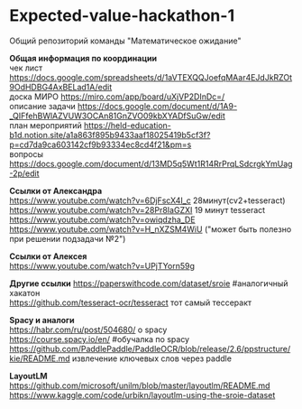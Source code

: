 # Expected-value-hackathon-1
Общий репозиторий команды "Математическое ожидание" 

**Общая информация по координации**    
чек лист https://docs.google.com/spreadsheets/d/1aVTEXQQJoefqMAar4EJdJkRZOt9OdHDBG4AxBELad1A/edit    
доска МИРО https://miro.com/app/board/uXjVP2DInDc=/    
описание задачи https://docs.google.com/document/d/1A9-_QIFfehBWlAZVUW3OCAn81GnZVO09kbXYADfSuGw/edit    
план мероприятий https://held-education-b1d.notion.site/a1a863f895b9433aaf18025419b5cf3f?p=cd7da9ca603142cf9b93334ec8cd4f21&pm=s  
вопросы https://docs.google.com/document/d/13MD5q5Wt1R14RrPrqLSdcrgkYmUag-2p/edit

 **Ссылки от Александра**  
  https://www.youtube.com/watch?v=6DjFscX4I_c  28минут(cv2+tesseract)  
  https://www.youtube.com/watch?v=28Pr8IaGZXI  19 минут tesseract  
  https://www.youtube.com/watch?v=owiqdzha_DE     
 https://www.youtube.com/watch?v=H_nXZSM4WiU ("может быть полезно при решении подзадачи №2")  
 
 **Ссылки от Алексея**  
 https://www.youtube.com/watch?v=UPjTYorn59g
 
 **Другие ссылки**
 https://paperswithcode.com/dataset/sroie  #аналогичный хакатон  
https://github.com/tesseract-ocr/tesseract тот самый тессеракт  

**Spacy и аналоги**  
https://habr.com/ru/post/504680/  о spacy  
https://course.spacy.io/en/  #обучалка по spacy  
https://github.com/PaddlePaddle/PaddleOCR/blob/release/2.6/ppstructure/kie/README.md извлечение ключевых слов через paddle  

**LayoutLM**  
https://github.com/microsoft/unilm/blob/master/layoutlm/README.md  
https://www.kaggle.com/code/urbikn/layoutlm-using-the-sroie-dataset
